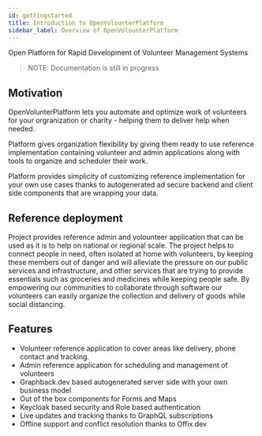 ```yaml
---
id: gettingstarted
title: Introduction to OpenVolounterPlatform
sidebar_label: Overview of OpenVolounterPlatform 
---
```


Open Platform for Rapid Development of Volunteer Management Systems

> NOTE: Documentation is still in progress

## Motivation

OpenVolunterPlatform lets you automate and optimize work of volunteers for your 
orgranization or charity - helping them to deliver help when needed.

Platform gives organization flexibility by giving them ready to use reference implementation 
containing volunteer and admin applications along with tools to organize and scheduler their work. 

Platform provides simplicity of customizing reference implementation for your own use cases thanks
to autogenerated ad secure backend and client side components that are wrapping your data. 

## Reference deployment

Project provides reference admin and volounteer application that can be used as it is to help on national or regional scale.
The project helps to connect people in need, often isolated at home with volunteers, 
by keeping these members out of danger and will alleviate the pressure on our public services and infrastructure, 
and other services that are trying to provide essentials such as groceries and medicines while keeping people safe. 
By empowering our communities to collaborate through software our volunteers can easily organize the collection and delivery of goods while social distancing.

## Features

- Volunteer reference application to cover areas like delivery, phone contact and tracking.
- Admin reference application for scheduling and management of volunteers
- Graphback.dev based autogenerated server side with your own business model
- Out of the box components for Forms and Maps
- Keycloak based security and Role based authentication
- Live updates and tracking thanks to GraphQL subscriptions
- Offline support and conflict resolution thanks to Offix.dev
